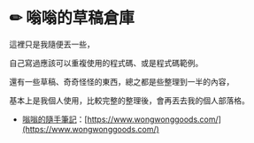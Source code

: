 # ✏ 嗡嗡的草稿倉庫

這裡只是我隨便丟一些，

自己寫過應該可以重複使用的程式碼、或是程式碼範例。



還有一些草稿、奇奇怪怪的東西，總之都是些整理到一半的內容，

基本上是我個人使用，比較完整的整理後，會再丟去我的個人部落格。

* [嗡嗡的隨手筆記](https://www.wongwonggoods.com/)：[https://www.wongwonggoods.com/](https://www.wongwonggoods.com/)


